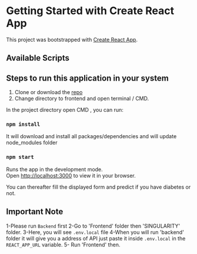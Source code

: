 # Getting Started with Create React App

This project was bootstrapped with [Create React App](https://github.com/facebook/create-react-app).

## Available Scripts

## Steps to run this application in your system

1. Clone or download the [repo](https://github.com/kartikeyDeveloper/SingularityAIModel)
2. Change directory to frontend and open terminal / CMD.

In the project directory open CMD , you can run:

### `npm install`
It will download and install all packages/dependencies and will update node_modules folder

### `npm start`

Runs the app in the development mode.\
Open [http://localhost:3000](http://localhost:3000) to view it in your browser.

You can thereafter fill the displayed form and predict if you have diabetes or not.


## Important Note

1-Please run `Backend` first
2-Go to 'Frontend' folder then 'SINGULARITY' folder.
3-Here, you will see `.env.local` file
4-When you will run 'backend' folder it will give you a address of API just paste it inside
  `.env.local` in the `REACT_APP_URL` variable.
5- Run 'Frontend' then.